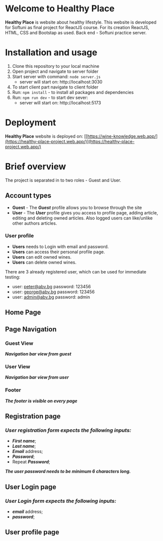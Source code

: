 # Welcome to Healthy Place
**Healthy Place** is website about healthy lifestyle. This website is developed for Softuni as final project for ReactJS course. 
For its creation ReactJS, HTML, CSS and Bootstap as used. Back end - Softuni practice server. 

# Installation and usage
1. Clone this repository to your local machine
2. Open project and navigate to server folder
3. Start server with command: ```node server.js```
     - server will start on: http://localhost:3030
4. To start client part navigate to client folder
5. Run: ```npm install``` - to install all packages and dependencies
6. Run: ```npm run dev``` - to start dev sever:
    - server will start on: http://localhost:5173

# Deployment
**Healthy Place** website is deployed on: [[https://wine-knowledge.web.app/](https://healthy-place-project.web.app/)](https://healthy-place-project.web.app/)

# Brief overview
The project is separated in to two roles - Guest and User.

## Account types
- **Guest** - The **_Guest_** profile allows you to browse through the site
- **User** - The **_User_** profile gives you access to profile page, adding article, editing and deleting owned articles. Also
logged users can like/unlike other authors articles.

### User profile
- **Users** needs to Login with email and password.
- **Users** can access their personal profile page.
- **Users** can edit owned wines.
- **Users** can delete owned wines.

There are 3 already registered user, which can be used for immediate testing:
- user: peter@abv.bg password: 123456
- user: george@abv.bg password: 123456
- user: admin@abv.bg password: admin

## Home Page

## Page Navigation

### Guest View
***Navigation bar view from guest***

### User View
***Navigation bar view from user***

### Footer
***The footer is visible on every page***

## Registration page

### _User registration form expects the following inputs:_
- **_First name_**;
- **_Last name_**;
- **_Email_** address;
- **_Password_**;
- Repeat **_Password_**;

**_The user password needs to be minimum 6 characters long._**
  

## User Login page
### _User Login form expects the following inputs:_
- **_email_** address;
- **_password_**;

## User profile page
